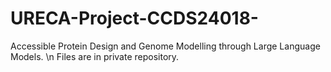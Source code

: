 # URECA-Project-CCDS24018-
Accessible Protein Design and Genome Modelling through Large Language Models. \n
Files are in private repository.
